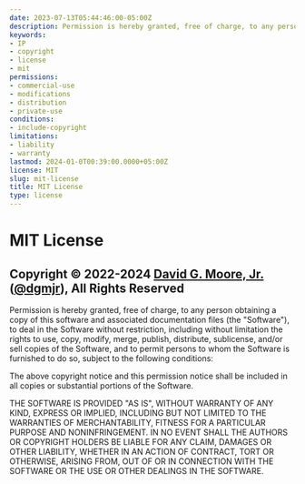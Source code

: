 ```yaml
---
date: 2023-07-13T05:44:46:00-05:00Z
description: Permission is hereby granted, free of charge, to any person obtaining a copy of this software and associated documentation files, yadda, yadda, yadda...
keywords:
- IP
- copyright
- license
- mit
permissions:
- commercial-use
- modifications
- distribution
- private-use
conditions:
- include-copyright
limitations:
- liability
- warranty
lastmod: 2024-01-0T00:39:00.0000+05:00Z
license: MIT
slug: mit-license
title: MIT License
type: license
---
```


# MIT License

## Copyright © 2022-2024 [David G. Moore, Jr.](mailto:david@dgmjr.io "Send Dr. Moore") ([@dgmjr](https://github.com/dgmjr "Contact Dr. Moore on GitHub")), All Rights Reserved

Permission is hereby granted, free of charge, to any person obtaining a copy of this software and associated documentation files (the "Software"), to deal in the Software without restriction, including without limitation the rights to use, copy, modify, merge, publish, distribute, sublicense, and/or sell copies of the Software, and to permit persons to whom the Software is furnished to do so, subject to the following conditions:

The above copyright notice and this permission notice shall be included in all copies or substantial portions of the Software.

THE SOFTWARE IS PROVIDED "AS IS", WITHOUT WARRANTY OF ANY KIND, EXPRESS OR IMPLIED, INCLUDING BUT NOT LIMITED TO THE WARRANTIES OF MERCHANTABILITY, FITNESS FOR A PARTICULAR PURPOSE AND NONINFRINGEMENT. IN NO EVENT SHALL THE AUTHORS OR COPYRIGHT HOLDERS BE LIABLE FOR ANY CLAIM, DAMAGES OR OTHER LIABILITY, WHETHER IN AN ACTION OF CONTRACT, TORT OR OTHERWISE, ARISING FROM, OUT OF OR IN CONNECTION WITH THE SOFTWARE OR THE USE OR OTHER DEALINGS IN THE SOFTWARE.
